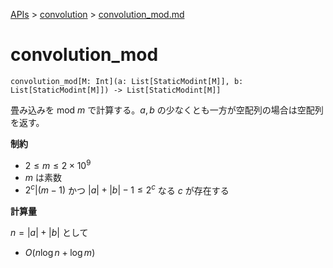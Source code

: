 [APIs](../index.md) > [convolution](./index.md) > [convolution_mod.md]()

# convolution_mod

```
convolution_mod[M: Int](a: List[StaticModint[M]], b: List[StaticModint[M]]) -> List[StaticModint[M]]
```

畳み込みを mod $`m`$ で計算する。$`a, b`$ の少なくとも一方が空配列の場合は空配列を返す。

**制約**

- $`2 \le m \le 2 \times 10^9`$
- $`m`$ は素数
- $`2^c | (m - 1)`$ かつ $`|a| + |b| - 1 \le 2^c`$ なる $`c`$ が存在する

**計算量**

$`n = |a| + |b|`$ として

- $`O(n \log n + \log m)`$
